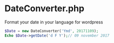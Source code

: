 # DateConverter.php
Format your date in your language for wordpress
```php
$Date = new DateConverter('Ymd', 20171109);
Echo $Date->getDate('d F Y');// 09 november 2017
```
